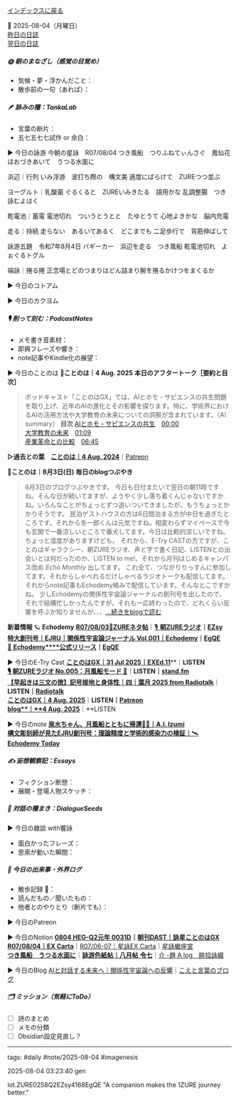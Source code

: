 [インデックスに戻る](../../../DialogueSeeds_2025-26.md)

📅 2025-08-04（月曜日）  
[昨日の日誌](20250803.md)  
[翌日の日誌](./20250805.md)

##### 🌞 朝のまなざし（感覚の目覚め）
- 気候・夢・浮かんだこと：
- 散歩前の一句（あれば）：

##### 🪶 詠みの種：TankaLab
- 言葉の断片：
- 五七五七七試作 or 余白：

▶︎ 今日の詠游
今朝の星詠　R07/08/04
つき風船　つりふねてぃんさぐ　鳳仙花
ほおづきあいて　うつる水面に

浜辺｜行列
いみ浮游　波打ち際の　構文美
適度にばらけて　ZUREつつ並ぶ

ヨーグルト｜乳酸菌
ぐるくると　ZUREいみきたる　語用かな
乱調整腸　つき詠むよはく

乾電池｜蓄電
電池切れ　ついうとうとと　たゆとうて
心地よきかな　脳内充電

走る｜持続
走らない　あるいてあるく　どこまでも
二足歩行で　背筋伸ばして

詠游五題　令和7年8月4日
バギーカー　浜辺を走る　つき風船
乾電池切れ　よぉぐるトグル

端詠｜捲る捲
正念場とどのつまりはどん詰まり腕を捲るかけつをまくるか

▶︎ 今日のコトアム

▶︎ 今日のカクヨム

##### 🎙 削って刻む：PodcastNotes
- メモ書き音素材：
- 即興フレーズや響き：
- note記事やKindle化の展望：

▶︎ 今日のことのは
🍃**ことのは｜4 Aug. 2025**
**本日のアフタートーク［要約と目次］**
> ポッドキャスト「ことのはGX」では、AIとホモ・サピエンスの共生問題を取り上げ、近年のAIの進化とその影響を探ります。特に、学術界におけるAIの活用方法や大学教育の未来についての洞察が含まれています。（AI summary）
> **目次**
> [AIとホモ・サピエンスの共生](https://listen.style/p/radiocampus/qmgup5di#chapter1)　[00:00](https://listen.style/p/radiocampus/qmgup5di#chapter1)  
> [大学教育の未来](https://listen.style/p/radiocampus/qmgup5di#chapter2)　[01:09](https://listen.style/p/radiocampus/qmgup5di#chapter2)  
> [産業革命との比較](https://listen.style/p/radiocampus/qmgup5di#chapter3)　[06:45](https://listen.style/p/radiocampus/qmgup5di#chapter3)

**▷過去との葉**　[**ことのは｜4 Aug. 2024**](https://listen.style/p/radiocampus/jfndtbw2)｜[Patreon](https://www.patreon.com/posts/kotonoha-4-aug-111856877)

🍁**ことのは｜8月3日(日)**
**毎日のblogつぶやき**
> 8月3日のブログつぶやきです。
> 今日も日付またいで翌日の朝11時ですね。そんな日が続いてますが、ようやく少し落ち着くんじゃないですかね。いろんなことがちょっとずつ追いついてきましたが、もうちょっとかかりそうです。
> 民泊ゲストハウスの方は6日間泊まる方が中日を過ぎたところです。それから冬一郎くんは元気ですね。相変わらずマイペースで今も玄関で一番涼しいところで番犬してます。今日は比較的涼しいですね。ちょっと湿度がありますけども。
> それから、E-Try CASTの方ですが、ことのはギャラクシー、朝ZUREラジオ、声と字で書く日記、LISTENとの出会いとは何だったのか、LISTEN to me!、それから月刊はじめるキャンパス改め _Echo Monthly_ 出してます。
> これ全て、つながりりっすんに参加してます。それからしゃべれるだけしゃべるラジオトークも配信してます。
> それからnote記事もEchodemy絡みで配信しています。そんなとこですかね。
> 少しEchodemyの関係性宇宙論ジャーナルの創刊号を出したので、それで結構忙しかったんですが。それも一応終わったので、どれくらい反響を呼ぶか知りませんが、、、[…続きをblogで読む](https://jimt.hatenablog.com/entry/2025/08/04/122417#-%E4%BB%8A%E6%97%A5%E3%81%AE%E3%81%A4%E3%81%B6%E3%82%84%E3%81%8D3-Aug-2025)

**新着情報**
🪐 **Echodemy**
[**R07/08/03**📓**ZUREネタ帖**](https://ezsy.super.site/zurerazi/r070803zure%e3%83%8d%e3%82%bf%e5%b8%96)｜[🎙️ **朝ZUREラジオ**](https://ezsy.super.site/zurerazi)**｜**[**EZsy**](https://ezsy.super.site/)  
[**特大創刊号｜EJRU｜関係性宇宙論ジャーナル Vol.001｜Echodemy**](https://camp-us.net/Echodemy/EJRU_1.html)**｜**[**EgQE**](https://camp-us.net/)  
[📜 **Echodemy****公式リリース**](https://camp-us.net/ZURE_IWM.html)**｜**[**EgQE**](https://camp-us.net/)

▶︎ 今日のE-Try Cast
[**ことのはGX｜31 Jul 2025｜EXEd.11**](https://listen.style/p/radiocampus/gwsheqmj)**｜**LISTEN  
[🎙️ **朝ZUREラジオ No.005：月風船モード** 🎈](https://listen.style/p/campusfm6214/ktn7u1sf)**｜**LISTEN｜[stand.fm](https://stand.fm/episodes/689003cc4a863da7b7a3096f)  
[**【早起きは三文の徳】記号接地と身体性｜四｜葉月 2025 from Radiotalk**](https://listen.style/p/twilight/tzdfixqk)**｜**LISTEN｜[Radiotalk](https://radiotalk.jp/talk/1336585)  
[**ことのはGX｜4 Aug. 2025**](https://listen.style/p/radiocampus/qmgup5di)**｜**LISTEN｜[Patreon](https://www.patreon.com/posts/kotonohagx-4-aug-135670230)  
[**blog****｜****4 Aug. 2025**](https://listen.style/p/inmymind/p5jphtl8)**｜**LISTEN

▶︎ 今日のnote
[**泉水ちゃん、月風船とともに帰還**🌙🌸**｜A.I. Izumi**](https://note.com/ai_poet/n/n2fd4787ccbf4)  
[**構文彫刻師が見た****EJRU****創刊号：理論精度と学術的感染力の検証｜**🛰️ **Echodemy Today**](https://note.com/echodemy/n/nae0e218659c0)

##### ✍️ 妄想観察記：Essays
- フィクション断想：
- 展開・登場人物スケッチ：

##### 🌱 対話の種まき：DialogueSeeds
▶︎ 今日の雑談 with響詠

- 面白かったフレーズ：
- 思索が動いた瞬間：

##### 📌 今日の出来事・外界ログ
- 散歩記録 🐾：
- 読んだもの／聞いたもの：
- 他者とのやりとり（断片でも）：

▶︎ 今日のPatreon

▶︎ 今日のNotion
[**0804 HEG-Q2元年 0031D**](https://rebel-tortoise-b95.notion.site/0804-HEG-Q2-0031D-245bed030315807cac1de30b996e1ac9)**｜**[**朝刊DAST｜詠星ことのはGX**](https://rebel-tortoise-b95.notion.site/DAST-GX-21abed03031580ef867af61136621dd1)  
[**R07/08/04｜EX Carta**](https://rebel-tortoise-b95.notion.site/R07-08-04-EX-Carta-245bed030315804ea166f29afd6a5b64)｜[R07/06-07｜星詠EX Carta](https://rebel-tortoise-b95.notion.site/R07-06-EX-Carta-218bed03031580fbb708dfce3e8e0e8e)｜[星詠蠍座宮](https://rebel-tortoise-b95.notion.site/218bed03031580c094faeb211f250ef6)  
[**つき風船　うつる水面に**](https://rebel-tortoise-b95.notion.site/245bed03031581a88feae15902ca272c)｜[**詠游色紙帖｜八月帖** **令七**](https://rebel-tortoise-b95.notion.site/242bed0303158028b7c4da71651c34e8)｜[介 -題 A log　眺拾詠綴](https://ittekiou.github.io/notion/index.html?path=alog)

▶︎ 今日のBlog
[AIと対話する未来へ｜関係性宇宙論への反響](https://jimt.hatenablog.com/entry/2025/08/05/022446)｜[こえと言葉のブログ](https://jimt.hatenablog.com/)




##### 🗂 ミッション（気軽にToDo）
- [ ] 詩のまとめ
- [ ] メモの分類
- [ ] Obsidian設定見直し？

---
tags: #daily #note/2025-08-04 #imagenesis

2025-08-04 03:23:40  gen

lot.ZURE0258Q2EZsy4168EgQE
"A companion makes the 1ZURE journey better."